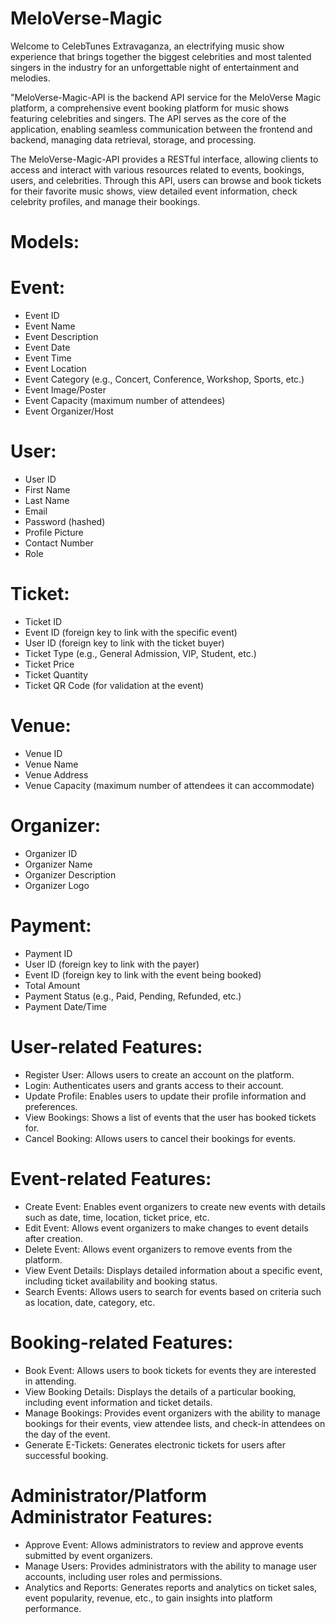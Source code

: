 # MeloVerse-Magic
Welcome to CelebTunes Extravaganza, an electrifying music show experience that brings together the biggest celebrities and most talented singers in the industry for an unforgettable night of entertainment and melodies.

"MeloVerse-Magic-API is the backend API service for the MeloVerse Magic platform, a comprehensive event booking platform for music shows featuring celebrities and singers. The API serves as the core of the application, enabling seamless communication between the frontend and backend, managing data retrieval, storage, and processing.

The MeloVerse-Magic-API provides a RESTful interface, allowing clients to access and interact with various resources related to events, bookings, users, and celebrities. Through this API, users can browse and book tickets for their favorite music shows, view detailed event information, check celebrity profiles, and manage their bookings.

# Models: 
#   Event:

+ Event ID
+ Event Name
+ Event Description
+ Event Date
+ Event Time
+ Event Location
+ Event Category (e.g., Concert, Conference, Workshop, Sports, etc.)
+ Event Image/Poster
+ Event Capacity (maximum number of attendees)
+ Event Organizer/Host


#   User:

+ User ID
+ First Name
+ Last Name
+ Email
+ Password (hashed)
+ Profile Picture
+ Contact Number
+ Role


#   Ticket:

+ Ticket ID
+ Event ID (foreign key to link with the specific event)
+ User ID (foreign key to link with the ticket buyer)
+ Ticket Type (e.g., General Admission, VIP, Student, etc.)
+ Ticket Price
+ Ticket Quantity
+ Ticket QR Code (for validation at the event)


#   Venue:

+ Venue ID
+ Venue Name
+ Venue Address
+ Venue Capacity (maximum number of attendees it can accommodate)


#   Organizer:

+ Organizer ID
+ Organizer Name
+ Organizer Description
+ Organizer Logo

#   Payment:

+ Payment ID
+ User ID (foreign key to link with the payer)
+ Event ID (foreign key to link with the event being booked)
+ Total Amount
+ Payment Status (e.g., Paid, Pending, Refunded, etc.)
+ Payment Date/Time

# User-related Features:

+ Register User: Allows users to create an account on the platform.
+ Login: Authenticates users and grants access to their account.
+ Update Profile: Enables users to update their profile information and preferences.
+ View Bookings: Shows a list of events that the user has booked tickets for.
+ Cancel Booking: Allows users to cancel their bookings for events.


# Event-related Features:

+ Create Event: Enables event organizers to create new events with details such as date, time, location, ticket price, etc.
+ Edit Event: Allows event organizers to make changes to event details after creation.
+ Delete Event: Allows event organizers to remove events from the platform.
+ View Event Details: Displays detailed information about a specific event, including ticket availability and booking status.
+ Search Events: Allows users to search for events based on criteria such as location, date, category, etc.


# Booking-related Features:

+ Book Event: Allows users to book tickets for events they are interested in attending.
+ View Booking Details: Displays the details of a particular booking, including event information and ticket details.
+ Manage Bookings: Provides event organizers with the ability to manage bookings for their events, view attendee lists, and check-in attendees on the day of the event.
+ Generate E-Tickets: Generates electronic tickets for users after successful booking.


# Administrator/Platform Administrator Features:

+ Approve Event: Allows administrators to review and approve events submitted by event organizers.
+ Manage Users: Provides administrators with the ability to manage user accounts, including user roles and permissions.
+ Analytics and Reports: Generates reports and analytics on ticket sales, event popularity, revenue, etc., to gain insights into platform performance.
